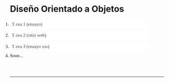# Diseño Orientado a Objetos
<head>
   <style>
   .numberlist{width:450px;}
.numberlist ol{counter-reset:li;list-style:decimal;font:15px 'lucida sans';margin-bottom:4em;padding:0;}
.numberlist ol ol{margin:0 0 0 2em;}
.numberlist a{position:relative;display:block;background:#FFF;color:#444;text-decoration:none;-moz-border-radius:.3em;-webkit-border-radius:.3em;border-radius:.3em;margin:.5em 0;padding:.4em;}
.numberlist a:hover{background:#D8DFEA;text-decoration:underline;}
.numberlist a:before{content:counter(li);counter-increment:li;position:absolute;left:-1.3em;top:50%;margin-top:-1.3em;background:0;height:2em;width:2em;line-height:2em;border:.3em solid #fff;text-align:center;font-weight:bold;-moz-border-radius:2em;-webkit-border-radius:2em;border-radius:2em;color:#FFF;}
.numberlist a:hover:before{background:#fff;color:#000;border-color:#3B5998;}
   </style>
</head>
<div class="numberlist">
<ol>
   <li>
    <a href="https://github.com/drdz/DOO/blob/master/Tareas/Semana1/Ensayo.pdf">Tarea 1 (ensayo)</a>
  </li>
   <li>
      <a href="https://github.com/drdz/DOO/tree/master/Tareas/Semana2/Sitio">Tarea 2 (sitio web)</a>
   </li>
   <li>
      <a href="https://github.com/drdz/DOO/blob/master/Tareas/Semana3/XSS.pdf">Tarea 3 (ensayo xss)</a>
   </li>
   <li>
      Soon...
   </li>
</ol>
</div>
<hr>
